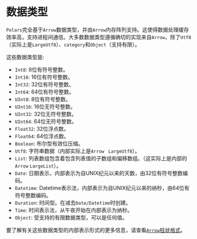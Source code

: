 # 数据类型

`Polars`完全基于`Arrow`数据类型，并由`Arrow`内存阵列支持。这使得数据处理缓存效率高，支持进程间通信。大多数数据类型遵循确切的实现来自`Arrow`，除了`Utf8`（实际上是`LargeUtf8`）、`category`和`Object`（支持有限）。

这些数据类型是:

- `Int8`: 8位有符号整数。
- `Int16`: 16位有符号整数。
- `Int32`: 32位有符号整数。
- `Int64`: 64位有符号整数。
- `UInt8`: 8位有符号整数。
- `UInt16`: 16位无符号整数。
- `UInt32`: 32位无符号整数。
- `UInt64`: 64位无符号整数。
- `Float32`: 32位浮点数。
- `Float64`: 64位浮点数。
- `Boolean`: 布尔型有效位压缩。
- `Utf8`: 字符串数据（内部实际上是`Arrow ` `LargeUtf8`）。
- `List`: 列表数组包含着包含列表值的子数组和偏移数组。（这实际上是内部的`Arrow` `LargeList`）。
- `Date`: 日期表示，内部表示为自UNIX纪元以来的天数，由32位有符号整数编码。
- `Datetime`: Datetime表示法，内部表示为自UNIX纪元以来的纳秒，由64位有符号整数编码。
- `Duration`: 时间型。在减去`Date/Datetime`时创建。
- `Time`: 时间表示法，从午夜开始在内部表示为纳秒。
- `Object`: 受支持的有限数据类型，可以是任何值。

要了解有关这些数据类型的内部表示形式的更多信息，请查看[`Arrow`柱状格式](https://arrow.apache.org/docs/format/Columnar.html)。
